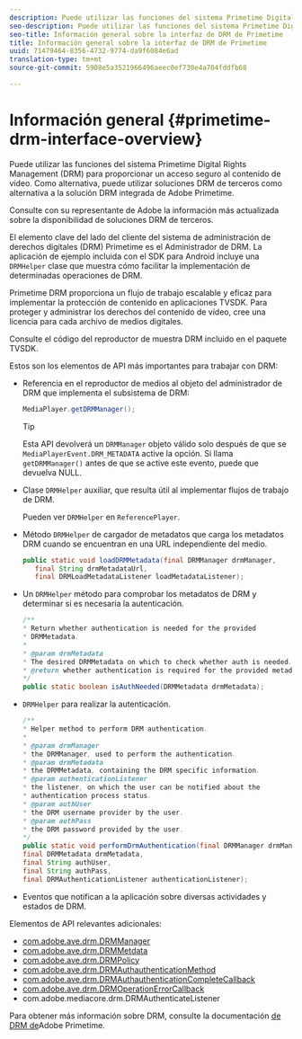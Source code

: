 ```yaml
---
description: Puede utilizar las funciones del sistema Primetime Digital Rights Management (DRM) para proporcionar un acceso seguro al contenido de vídeo. Como alternativa, puede utilizar soluciones DRM de terceros como alternativa a la solución DRM integrada de Adobe Primetime.
seo-description: Puede utilizar las funciones del sistema Primetime Digital Rights Management (DRM) para proporcionar un acceso seguro al contenido de vídeo. Como alternativa, puede utilizar soluciones DRM de terceros como alternativa a la solución DRM integrada de Adobe Primetime.
seo-title: Información general sobre la interfaz de DRM de Primetime
title: Información general sobre la interfaz de DRM de Primetime
uuid: 71479464-8356-4732-9774-da9f6084e6ad
translation-type: tm+mt
source-git-commit: 5908e5a3521966496aeec0ef730e4a704fddfb68

---
```



# Información general {#primetime-drm-interface-overview}

Puede utilizar las funciones del sistema Primetime Digital Rights Management (DRM) para proporcionar un acceso seguro al contenido de vídeo. Como alternativa, puede utilizar soluciones DRM de terceros como alternativa a la solución DRM integrada de Adobe Primetime.

<!--<a id="section_4DD54E085AB345FE9BE00865E56B28DB"></a>-->

Consulte con su representante de Adobe la información más actualizada sobre la disponibilidad de soluciones DRM de terceros.

El elemento clave del lado del cliente del sistema de administración de derechos digitales (DRM) Primetime es el Administrador de DRM. La aplicación de ejemplo incluida con el SDK para Android incluye una `DRMHelper` clase que muestra cómo facilitar la implementación de determinadas operaciones de DRM.

Primetime DRM proporciona un flujo de trabajo escalable y eficaz para implementar la protección de contenido en aplicaciones TVSDK. Para proteger y administrar los derechos del contenido de vídeo, cree una licencia para cada archivo de medios digitales.

Consulte el código del reproductor de muestra DRM incluido en el paquete TVSDK.

Estos son los elementos de API más importantes para trabajar con DRM:

* Referencia en el reproductor de medios al objeto del administrador de DRM que implementa el subsistema de DRM:

   ```java
   MediaPlayer.getDRMManager();
   ```

   >[!TIP]
   >
   >Esta API devolverá un `DRMManager` objeto válido solo después de que se `MediaPlayerEvent.DRM_METADATA` active la opción. Si llama `getDRMManager()` antes de que se active este evento, puede que devuelva NULL.

* Clase `DRMHelper` auxiliar, que resulta útil al implementar flujos de trabajo de DRM.

   Pueden ver `DRMHelper` en `ReferencePlayer`.

* Método `DRMHelper` de cargador de metadatos que carga los metadatos DRM cuando se encuentran en una URL independiente del medio.

   ```java
   public static void loadDRMMetadata(final DRMManager drmManager,  
      final String drmMetadataUrl,  
      final DRMLoadMetadataListener loadMetadataListener);
   ```

* Un `DRMHelper` método para comprobar los metadatos de DRM y determinar si es necesaria la autenticación.

   ```java
   /** 
   * Return whether authentication is needed for the provided 
   * DRMMetadata. 
   * 
   * @param drmMetadata 
   * The desired DRMMetadata on which to check whether auth is needed. 
   * @return whether authentication is required for the provided metadata 
   */ 
   public static boolean isAuthNeeded(DRMMetadata drmMetadata);
   ```

* `DRMHelper` para realizar la autenticación.

   ```java
   /** 
   * Helper method to perform DRM authentication. 
   * 
   * @param drmManager 
   * the DRMManager, used to perform the authentication. 
   * @param drmMetadata 
   * the DRMMetadata, containing the DRM specific information. 
   * @param authenticationListener 
   * the listener, on which the user can be notified about the 
   * authentication process status. 
   * @param authUser 
   * the DRM username provider by the user. 
   * @param authPass 
   * the DRM password provided by the user. 
   */ 
   public static void performDrmAuthentication(final DRMManager drmManager,  
   final DRMMetadata drmMetadata,  
   final String authUser,  
   final String authPass,  
   final DRMAuthenticationListener authenticationListener);
   ```

* Eventos que notifican a la aplicación sobre diversas actividades y estados de DRM.

<!--<a id="section_899BD9061D484E1BBA46E84617C36867"></a>-->

Elementos de API relevantes adicionales:

* [com.adobe.ave.drm.DRMManager](https://help.adobe.com/en_US/primetime/api/drm/com/adobe/ave/drm/DRMManager.html)
* [com.adobe.ave.drm.DRMMetdata](https://help.adobe.com/en_US/primetime/api/drm/com/adobe/ave/drm/DRMMetadata.html)
* [com.adobe.ave.drm.DRMPolicy](https://help.adobe.com/en_US/primetime/api/drm/com/adobe/ave/drm/DRMPolicy.html)
* [com.adobe.ave.drm.DRMAuthauthenticationMethod](https://help.adobe.com/en_US/primetime/api/drm/com/adobe/ave/drm/DRMAuthenticationMethod.html)
* [com.adobe.ave.drm.DRMAuthauthenticationCompleteCallback](https://help.adobe.com/en_US/primetime/api/drm/com/adobe/ave/drm/DRMAuthenticationCompleteCallback.html)
* [com.adobe.ave.drm.DRMOperationErrorCallback](https://help.adobe.com/en_US/primetime/api/drm/com/adobe/ave/drm/DRMOperationErrorCallback.html)
* com.adobe.mediacore.drm.DRMAuthenticateListener

<!-- 
Comment Type: draft
(https://help.adobe.com/en_US/primetime/api/psdk/javadoc_2.4/com/adobe/mediacore/drm/DRMAuthenticateListener.html)

-->
<!--<a id="section_F58941D68EB94A5EBD1C7454D2A1B17A"></a>-->

Para obtener más información sobre DRM, consulte la documentación [de DRM de](https://helpx.adobe.com/primetime/user-guide.html)Adobe Primetime.
